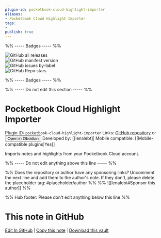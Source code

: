 ```yaml
---
plugin-id: pocketbook-cloud-highlight-importer
aliases:
- Pocketbook Cloud Highlight Importer
tags: 
- 
publish: true
---
```


%% ----- Badges ----- %%

![GitHub all releases](https://img.shields.io/github/downloads/lenalebt/obsidian-pocketbook-cloud-highlight-importer/total?color=573E7A&logo=github&style=for-the-badge)   
![GitHub manifest version](https://img.shields.io/github/manifest-json/v/lenalebt/obsidian-pocketbook-cloud-highlight-importer?color=573E7A&logo=github&style=for-the-badge)   
![GitHub issues by-label](https://img.shields.io/github/issues/lenalebt/obsidian-pocketbook-cloud-highlight-importer/help%20wanted?color=573E7A&logo=github&style=for-the-badge)   
![GitHub Repo stars](https://img.shields.io/github/stars/lenalebt/obsidian-pocketbook-cloud-highlight-importer?color=573E7A&logo=github&style=for-the-badge)

%% ----- Badges ----- %%

%% ----- Do not edit this section ----- %%

# Pocketbook Cloud Highlight Importer

Plugin ID: `pocketbook-cloud-highlight-importer`
Links: [GitHub repository](https://github.com/lenalebt/obsidian-pocketbook-cloud-highlight-importer) or [<button id=HH>Open in Obsidian</button>](obsidian://show-plugin?id=pocketbook-cloud-highlight-importer)
Developed by: [[lenalebt]]
Mobile compatible: [[Mobile-compatible plugins|Yes]]

Imports notes and highlights from your Pocketbook Cloud account.

%% ----- Do not edit anything above this line ----- %% 

%% Does the repository or author have any sponsoring links? Uncomment the next line and add them to the author's note. If they don't, please delete the placeholder tag: #placeholder/author %%
%% ![[lenalebt#Sponsor this author]] %%

%% Hub footer: Please don't edit anything below this line %%

# This note in GitHub

<span class="git-footer">[Edit In GitHub](https://github.dev/obsidian-community/obsidian-hub/blob/main/02%20-%20Community%20Expansions/02.05%20All%20Community%20Expansions/Plugins/pocketbook-cloud-highlight-importer.md "git-hub-edit-note") | [Copy this note](https://raw.githubusercontent.com/obsidian-community/obsidian-hub/main/02%20-%20Community%20Expansions/02.05%20All%20Community%20Expansions/Plugins/pocketbook-cloud-highlight-importer.md "git-hub-copy-note") | [Download this vault](https://github.com/obsidian-community/obsidian-hub/archive/refs/heads/main.zip "git-hub-download-vault") </span>
